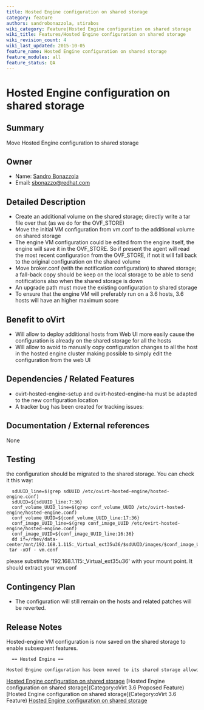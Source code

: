 ```yaml
---
title: Hosted Engine configuration on shared storage
category: feature
authors: sandrobonazzola, stirabos
wiki_category: Feature|Hosted Engine configuration on shared storage
wiki_title: Features/Hosted Engine configuration on shared storage
wiki_revision_count: 4
wiki_last_updated: 2015-10-05
feature_name: Hosted Engine configuration on shared storage
feature_modules: all
feature_status: QA
---
```


# Hosted Engine configuration on shared storage

## Summary

Move Hosted Engine configuration to shared storage

## Owner

*   Name: [Sandro Bonazzola](https://github.com/sandrobonazzola)
*   Email: <sbonazzo@redhat.com>

## Detailed Description

*   Create an additional volume on the shared storage; directly write a tar file over that (as we do for the OVF_STORE)
*   Move the initial VM configuration from vm.conf to the additional volume on shared storage
*   The engine VM configuration could be edited from the engine itself, the engine will save it in the OVF_STORE. So if present the agent will read the most recent configuration from the OVF_STORE, if not it will fall back to the original configuration on the shared volume
*   Move broker.conf (with the notification configuration) to shared storage; a fall-back copy should be keep on the local storage to be able to send notifications also when the shared storage is down
*   An upgrade path must move the existing configuration to shared storage
*   To ensure that the engine VM will preferably run on a 3.6 hosts, 3.6 hosts will have an higher maximum score

## Benefit to oVirt

*   Will allow to deploy additional hosts from Web UI more easily cause the configuration is already on the shared storage for all the hosts
*   Will allow to avoid to manually copy configuration changes to all the host in the hosted engine cluster making possible to simply edit the configuration from the web UI

## Dependencies / Related Features

*   ovirt-hosted-engine-setup and ovirt-hosted-engine-ha must be adapted to the new configuration location
*   A tracker bug has been created for tracking issues:

## Documentation / External references

None

## Testing

the configuration should be migrated to the shared storage. You can check it this way:

      sdUUID_line=$(grep sdUUID /etc/ovirt-hosted-engine/hosted-engine.conf)
      sdUUID=${sdUUID_line:7:36}
      conf_volume_UUID_line=$(grep conf_volume_UUID /etc/ovirt-hosted-engine/hosted-engine.conf)
      conf_volume_UUID=${conf_volume_UUID_line:17:36}
      conf_image_UUID_line=$(grep conf_image_UUID /etc/ovirt-hosted-engine/hosted-engine.conf)
      conf_image_UUID=${conf_image_UUID_line:16:36}
      dd if=/rhev/data-center/mnt/192.168.1.115:_Virtual_ext35u36/$sdUUID/images/$conf_image_UUID/$conf_volume_UUID 2>/dev/null| tar -xOf - vm.conf

please substitute '192.168.1.115:_Virtual_ext35u36' with your mount point. It should extract your vm.conf

## Contingency Plan

*   The configuration will still remain on the hosts and related patches will be reverted.

## Release Notes

Hosted-engine VM configuration is now saved on the shared storage to enable subsequent features.

      == Hosted Engine ==
      Hosted Engine configuration has been moved to its shared storage allowing to centralize any configuration change without the need of manually copy the configuration to all the hosts in its cluster.



[Hosted Engine configuration on shared storage](Category:Feature) [Hosted Engine configuration on shared storage](Category:oVirt 3.6 Proposed Feature) [Hosted Engine configuration on shared storage](Category:oVirt 3.6 Feature) [Hosted Engine configuration on shared storage](Category:Integration)
